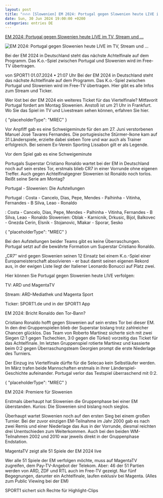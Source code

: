```yaml
---
layout: post
title: "🔥🔥🔥 [Slowenien] EM 2024: Portugal gegen Slowenien heute LIVE im TV, Stream und ..."
date: Sun, 30 Jun 2024 19:00:00 +0200
categories: entries DE
---
```

[EM 2024: Portugal gegen Slowenien heute LIVE im TV, Stream und ...](https://www.sport1.de/news/fussball/em/2024/07/em-2024-portugal-gegen-slowenien-heute-live-im-tv-stream-und-ticker)

![EM 2024: Portugal gegen Slowenien heute LIVE im TV, Stream und ...](https://reshape.sport1.de/c/t/1ecdce38-6e6a-4698-ae30-55be427dd8c6/1200x630)

Bei der EM 2024 in Deutschland steht das nächste Achtelfinale auf dem Programm. Das K.o.-Spiel zwischen Portugal und Slowenien wird im Free-TV übertragen.

von SPORT1 01.07.2024 • 21:07 Uhr Bei der EM 2024 in Deutschland steht das nächste Achtelfinale auf dem Programm. Das K.o.-Spiel zwischen Portugal und Slowenien wird im Free-TV übertragen. Hier gibt es alle Infos zum Stream und Ticker.

Wer löst bei der EM 2024 ein weiteres Ticket für das Viertelfinale? Mitfavorit Portugal fordert am Montag Slowenien. Anstoß ist um 21 Uhr in Frankfurt. Wo Sie das Spiel im TV und Livestream sehen können, erfahren Sie hier.

{ "placeholderType": "MREC" }

Vor Anpfiff gab es eine Schweigeminute für den am 27. Juni verstorbenen Manuel José Tavares Fernandes. Die portugiesische Stürmer-Ikone kam auf 31 Länderspiele, erzielte dabei sieben Tore und war auch als Trainer erfolgreich. Bei seinem Ex-Verein Sporting Lissabon gilt er als Legende.

Vor dem Spiel gab es eine Schweigeminute

Portugals Superstar Cristiano Ronaldo wartet bei der EM in Deutschland noch auf sein erstes Tor, erstmals blieb CR7 in einer Vorrunde ohne eigenen Treffer. Auch gegen Achtelfinalgegner Slowenien ist Ronaldo noch torlos. Reißt seine Serie am Montag?

Portugal - Slowenien: Die Aufstellungen

Portugal : Costa - Cancelo, Dias, Pepe, Mendes - Palhinha - Vitinha, Fernandes - B Silva, Leao - Ronaldo

: Costa - Cancelo, Dias, Pepe, Mendes - Palhinha - Vitinha, Fernandes - B Silva, Leao - Ronaldo Slowenien: Oblak - Karnicnik, Drkusic, Bijol, Balkovec - Gnezda Cerin, Elsnik - Stojanovic, Mlakar - Sporar, Sesko

{ "placeholderType": "MREC" }

Bei den Aufstellungen beider Teams gibt es keine Überraschungen. Portugal setzt auf die bewährte Formation um Superstar Cristiano Ronaldo.

„CR7″ wird gegen Slowenien seinen 12 Einsatz bei einem K.o.-Spiel einer Europameisterschaft absolvieren - er baut damit seinen eigenen Rekord aus, in der ewigen Liste liegt der Italiener Leonardo Bonucci auf Platz zwei.

Hier können Sie Portugal gegen Slowenien heute LIVE verfolgen:

TV: ARD und MagentaTV

Stream: ARD-Mediathek und Magenta Sport

Ticker: SPORT1.de und in der SPORT1 App

EM 2024: Bricht Ronaldo den Tor-Bann?

Cristiano Ronaldo hofft gegen Slowenien auf sein erstes Tor bei dieser EM. In den drei Gruppenspielen blieb der Superstar bislang trotz zahlreicher Chancen glücklos. Das Team von Roberto Martínez sicherte sich mit zwei Siegen (2:1 gegen Tschechien, 3:0 gegen die Türkei) vorzeitig das Ticket für das Achtelfinale. Im letzten Gruppenspiel rotierte Martínez und kassierte beim 0:2 gegen Überraschungsteam Georgien prompt die erste Niederlage des Turniers.

Der Einzug ins Viertelfinale dürfte für die Selecao kein Selbstläufer werden. Im März trafen beide Mannschaften erstmals in ihrer Länderspiel-Geschichte aufeinander. Portugal verlor das Testspiel überraschend mit 0:2.

{ "placeholderType": "MREC" }

EM 2024: Premiere für Slowenien

Erstmals überhaupt hat Slowenien die Gruppenphase bei einer EM überstanden. Kurios: Die Slowenien sind bislang noch sieglos.

Überhaupt wartet Slowenien noch auf den ersten Sieg bei einem großen Turnier. Bei der zuvor einzigen EM-Teilnahme im Jahr 2000 gab es nach zwei Remis und einer Niederlage das Aus in der Vorrunde, diesmal reichten drei Unentschieden zum Weiterkommen. Auch bei den beiden WM-Teilnahmen 2002 und 2010 war jeweils direkt in der Gruppenphase Endstation.

MagentaTV zeigt alle 51 Spiele der EM 2024 live

Wer alle 51 Spiele der EM verfolgen möchte, muss auf MagentaTV zugreifen, dem Pay-TV-Angebot der Telekom. Aber: 46 der 51 Partien werden von ARD, ZDF und RTL auch im Free-TV gezeigt. Nur fünf Begegnungen, darunter ein Achtelfinale, laufen exklusiv bei Magenta. (Alles zum Public Viewing bei der EM)

SPORT1 sichert sich Rechte für Highlight-Clips

